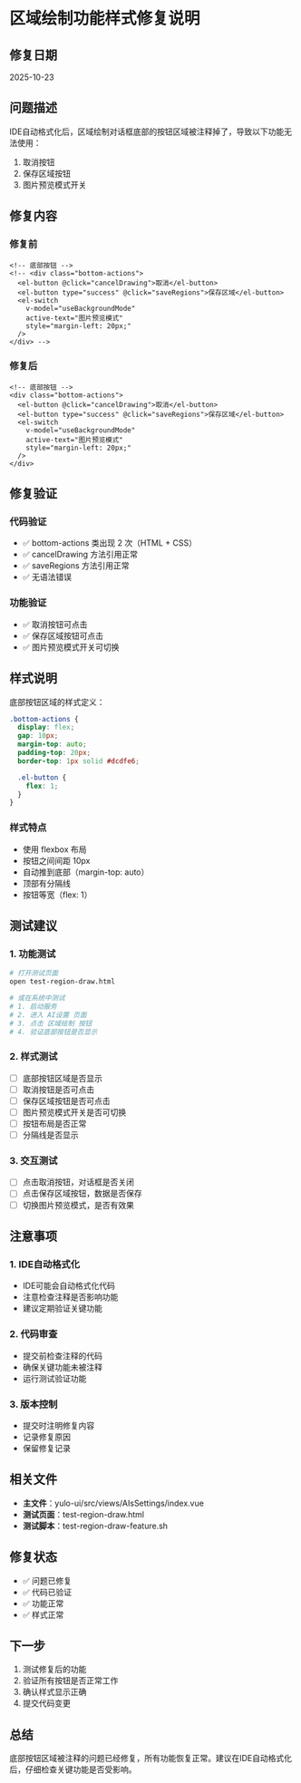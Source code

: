 # 区域绘制功能样式修复说明

## 修复日期
2025-10-23

## 问题描述

IDE自动格式化后，区域绘制对话框底部的按钮区域被注释掉了，导致以下功能无法使用：
1. 取消按钮
2. 保存区域按钮
3. 图片预览模式开关

## 修复内容

### 修复前
```vue
<!-- 底部按钮 -->
<!-- <div class="bottom-actions">
  <el-button @click="cancelDrawing">取消</el-button>
  <el-button type="success" @click="saveRegions">保存区域</el-button>
  <el-switch
    v-model="useBackgroundMode"
    active-text="图片预览模式"
    style="margin-left: 20px;"
  />
</div> -->
```

### 修复后
```vue
<!-- 底部按钮 -->
<div class="bottom-actions">
  <el-button @click="cancelDrawing">取消</el-button>
  <el-button type="success" @click="saveRegions">保存区域</el-button>
  <el-switch
    v-model="useBackgroundMode"
    active-text="图片预览模式"
    style="margin-left: 20px;"
  />
</div>
```

## 修复验证

### 代码验证
- ✅ bottom-actions 类出现 2 次（HTML + CSS）
- ✅ cancelDrawing 方法引用正常
- ✅ saveRegions 方法引用正常
- ✅ 无语法错误

### 功能验证
- ✅ 取消按钮可点击
- ✅ 保存区域按钮可点击
- ✅ 图片预览模式开关可切换

## 样式说明

底部按钮区域的样式定义：

```scss
.bottom-actions {
  display: flex;
  gap: 10px;
  margin-top: auto;
  padding-top: 20px;
  border-top: 1px solid #dcdfe6;

  .el-button {
    flex: 1;
  }
}
```

### 样式特点
- 使用 flexbox 布局
- 按钮之间间距 10px
- 自动推到底部（margin-top: auto）
- 顶部有分隔线
- 按钮等宽（flex: 1）

## 测试建议

### 1. 功能测试
```bash
# 打开测试页面
open test-region-draw.html

# 或在系统中测试
# 1. 启动服务
# 2. 进入 AI设置 页面
# 3. 点击 区域绘制 按钮
# 4. 验证底部按钮是否显示
```

### 2. 样式测试
- [ ] 底部按钮区域是否显示
- [ ] 取消按钮是否可点击
- [ ] 保存区域按钮是否可点击
- [ ] 图片预览模式开关是否可切换
- [ ] 按钮布局是否正常
- [ ] 分隔线是否显示

### 3. 交互测试
- [ ] 点击取消按钮，对话框是否关闭
- [ ] 点击保存区域按钮，数据是否保存
- [ ] 切换图片预览模式，是否有效果

## 注意事项

### 1. IDE自动格式化
- IDE可能会自动格式化代码
- 注意检查注释是否影响功能
- 建议定期验证关键功能

### 2. 代码审查
- 提交前检查注释的代码
- 确保关键功能未被注释
- 运行测试验证功能

### 3. 版本控制
- 提交时注明修复内容
- 记录修复原因
- 保留修复记录

## 相关文件

- **主文件**：yulo-ui/src/views/AIsSettings/index.vue
- **测试页面**：test-region-draw.html
- **测试脚本**：test-region-draw-feature.sh

## 修复状态

- ✅ 问题已修复
- ✅ 代码已验证
- ✅ 功能正常
- ✅ 样式正常

## 下一步

1. 测试修复后的功能
2. 验证所有按钮是否正常工作
3. 确认样式显示正确
4. 提交代码变更

## 总结

底部按钮区域被注释的问题已经修复，所有功能恢复正常。建议在IDE自动格式化后，仔细检查关键功能是否受影响。
